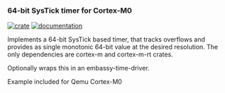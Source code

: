 ### 64-bit SysTick timer for Cortex-M0

[![crate](https://img.shields.io/crates/v/systick-timer.svg)](https://crates.io/crates/systick-timer)
[![documentation](https://docs.rs/systick-timer/badge.svg)](https://docs.rs/systick-timer/)


Implements a 64-bit SysTick based timer, that tracks
overflows and provides as single monotonic 64-bit value
at the desired resolution. The only dependencies are cortex-m
and cortex-m-rt crates.

Optionally wraps this in an embassy-time-driver.

Example included for Qemu Cortex-M0
